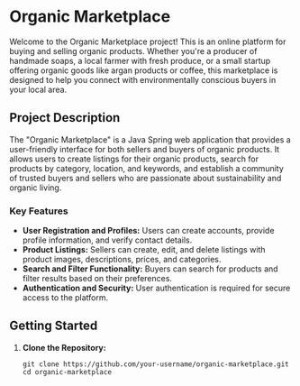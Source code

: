 # Organic Marketplace

Welcome to the Organic Marketplace project! This is an online platform for buying and selling organic products. Whether you're a producer of handmade soaps, a local farmer with fresh produce, or a small startup offering organic goods like argan products or coffee, this marketplace is designed to help you connect with environmentally conscious buyers in your local area.

## Project Description

The "Organic Marketplace" is a Java Spring web application that provides a user-friendly interface for both sellers and buyers of organic products. It allows users to create listings for their organic products, search for products by category, location, and keywords, and establish a community of trusted buyers and sellers who are passionate about sustainability and organic living.

### Key Features

- **User Registration and Profiles:** Users can create accounts, provide profile information, and verify contact details.
- **Product Listings:** Sellers can create, edit, and delete listings with product images, descriptions, prices, and categories.
- **Search and Filter Functionality:** Buyers can search for products and filter results based on their preferences.
- **Authentication and Security:** User authentication is required for secure access to the platform.

## Getting Started

1. **Clone the Repository:**
   ```shell
   git clone https://github.com/your-username/organic-marketplace.git
   cd organic-marketplace

